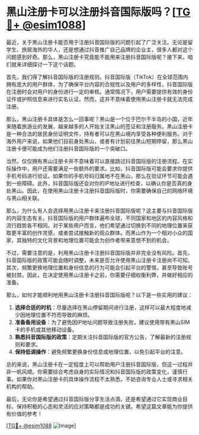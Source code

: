 # 黑山注册卡可以注册抖音国际版吗？[[TG💪+ @esim1088](https://t.me/s/esim1088)]

最近，关于黑山注册卡能否用于注册抖音国际版的问题引起了广泛关注。无论是留学生、旅居海外的华人，还是想通过抖音推广自己品牌的企业主，很多人都对这个问题感到好奇。那么，黑山注册卡究竟能不能用来注册抖音国际版呢？接下来，咱们就来详细探讨一下这个话题。

首先，我们得了解抖音国际版的注册规则。抖音国际版（TikTok）在全球范围内拥有庞大的用户群体，为了确保平台内容的合规性以及用户的多样性，抖音国际版在注册时会对用户的身份进行一定的审核。通常情况下，用户需要提供有效的身份证件或护照信息来进行实名认证。然而，这并不意味着使用黑山注册卡就无法完成注册。

那么，黑山注册卡具体是怎么一回事呢？黑山是一个位于巴尔干半岛的小国，近年来随着旅游业的发展，越来越多的人开始关注黑山的签证和注册服务。黑山注册卡是一种合法的居民身份证明文件，持有者可以在黑山境内享受各种便利服务。对于海外用户来说，如果他们目前身处黑山，或者有计划前往黑山短期停留，那么黑山注册卡便可能成为他们注册抖音国际版的一个突破口。

当然，仅仅拥有黑山注册卡并不意味着可以直接跳过抖音国际版的注册流程。在实际操作中，用户还需要满足一些额外的要求。比如，抖音国际版可能会要求你提供手机号码进行验证。如果你的手机号码归属地不在黑山，那么在验证环节可能会遇到一些障碍。此外，抖音国际版还会对你的IP地址进行检查，以确认你是否真的身处黑山。因此，在使用黑山注册卡注册抖音国际版时，你需要确保自己的网络环境与黑山相关联。

那么，为什么有人会选择用黑山注册卡来注册抖音国际版呢？这主要与抖音国际版的内容生态有关。抖音国际版的用户群体遍布全球，不同国家和地区的内容风格和流行趋势各不相同。对于某些用户而言，他们希望通过切换到不同的地理位置来获取更丰富的创作灵感，或者尝试接触新的观众群体。而黑山作为一个相对小众的国家，其独特的文化背景和地理位置可能会为创作者带来意想不到的机会。

不过，需要注意的是，利用黑山注册卡注册抖音国际版并非完全没有风险。首先，抖音国际版的政策可能会随时调整，未来是否允许使用黑山注册卡注册尚不可知。其次，频繁更换地理位置和身份信息的行为可能会引起平台的警惕，甚至导致账号被封禁。因此，在决定使用黑山注册卡之前，你需要仔细权衡利弊，并做好相应的准备。

那么，如何才能顺利地用黑山注册卡注册抖音国际版呢？以下是一些实用的建议：

1. **选择合适的时机**：尽量选择在黑山停留期间进行注册，这样可以最大程度地减少因地理位置不符而导致的麻烦。
2. **准备备用设备**：为了避免因IP地址问题导致注册失败，建议使用带有黑山SIM卡的手机或其他移动设备。
3. **熟悉抖音国际版的政策**：定期关注抖音国际版的官方公告，了解最新的注册规则和要求。
4. **保持低调操作**：避免频繁更换身份信息或地理位置，以免引起平台的注意。

总的来说，黑山注册卡在一定程度上可以帮助用户注册抖音国际版，但这一过程并非一帆风顺。你需要综合考虑自身的实际情况和抖音国际版的政策变化，谨慎行事。如果你对黑山注册卡的具体操作流程不太熟悉，不妨咨询专业人士或寻求相关机构的帮助。

最后，无论你是希望通过抖音国际版分享生活点滴，还是希望通过它实现商业目标，保持积极的心态和灵活的应对策略都是成功的关键。希望这篇文章能为你提供有价值的参考！

[[TG💪+ @esim1088](https://t.me/s/esim1088) ![Image](https://i.postimg.cc/4NQfJmqS/Snipaste-2025-05-13-00-14-12.png)]